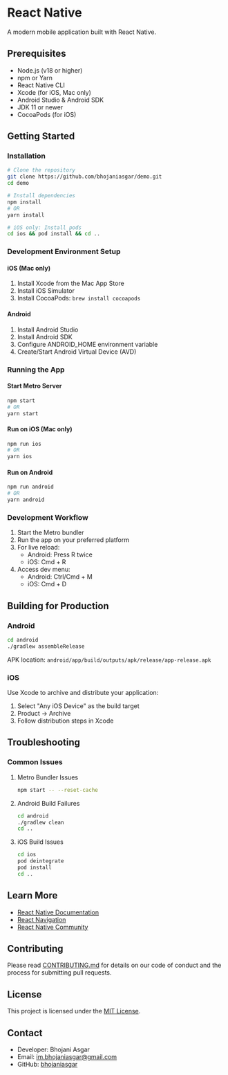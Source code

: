 # React Native
A modern mobile application built with React Native.


## Prerequisites
- Node.js (v18 or higher)
- npm or Yarn
- React Native CLI
- Xcode (for iOS, Mac only)
- Android Studio & Android SDK
- JDK 11 or newer
- CocoaPods (for iOS)

## Getting Started

### Installation
```bash
# Clone the repository
git clone https://github.com/bhojaniasgar/demo.git
cd demo

# Install dependencies
npm install
# OR
yarn install

# iOS only: Install pods
cd ios && pod install && cd ..
```

### Development Environment Setup

#### iOS (Mac only)
1. Install Xcode from the Mac App Store
2. Install iOS Simulator
3. Install CocoaPods: `brew install cocoapods`

#### Android
1. Install Android Studio
2. Install Android SDK
3. Configure ANDROID_HOME environment variable
4. Create/Start Android Virtual Device (AVD)

### Running the App

#### Start Metro Server
```bash
npm start
# OR
yarn start
```

#### Run on iOS (Mac only)
```bash
npm run ios
# OR
yarn ios
```

#### Run on Android
```bash
npm run android
# OR
yarn android
```

### Development Workflow
1. Start the Metro bundler
2. Run the app on your preferred platform
3. For live reload:
   - Android: Press R twice
   - iOS: Cmd + R
4. Access dev menu:
   - Android: Ctrl/Cmd + M
   - iOS: Cmd + D


## Building for Production

### Android
```bash
cd android
./gradlew assembleRelease
```
APK location: `android/app/build/outputs/apk/release/app-release.apk`

### iOS
Use Xcode to archive and distribute your application:
1. Select "Any iOS Device" as the build target
2. Product → Archive
3. Follow distribution steps in Xcode

## Troubleshooting

### Common Issues
1. Metro Bundler Issues
   ```bash
   npm start -- --reset-cache
   ```

2. Android Build Failures
   ```bash
   cd android
   ./gradlew clean
   cd ..
   ```

3. iOS Build Issues
   ```bash
   cd ios
   pod deintegrate
   pod install
   cd ..
   ```

## Learn More
- [React Native Documentation](https://reactnative.dev/docs/getting-started)
- [React Navigation](https://reactnavigation.org/)
- [React Native Community](https://github.com/react-native-community)

## Contributing
Please read [CONTRIBUTING.md](CONTRIBUTING.md) for details on our code of conduct and the process for submitting pull requests.

## License
This project is licensed under the [MIT License](LICENSE).

## Contact
- Developer: Bhojani Asgar
- Email: im.bhojaniasgar@gmail.com
- GitHub: [bhojaniasgar](https://github.com/bhojaniasgar)
